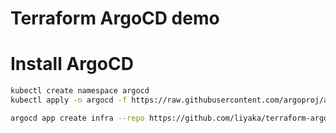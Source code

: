 # Terraform ArgoCD demo

# Install ArgoCD
```bash
kubectl create namespace argocd
kubectl apply -n argocd -f https://raw.githubusercontent.com/argoproj/argo-cd/v2.0.0/manifests/install.yaml

argocd app create infra --repo https://github.com/liyaka/terraform-argocd-demo --path argocd/infra --dest-server https://kubernetes.default.svc 
```
